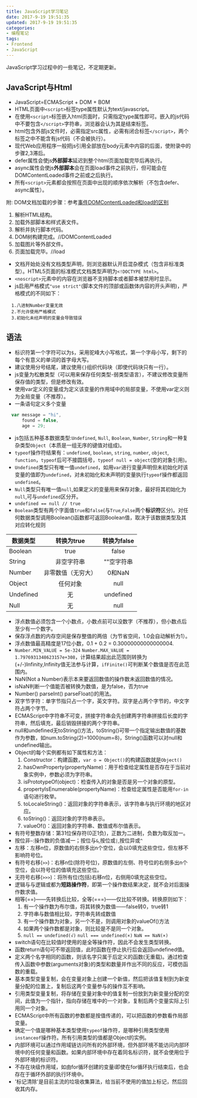 ```yaml
---
title: JavaScript学习笔记
date: 2017-9-19 19:51:35
updated: 2017-9-19 19:51:35
categories:
- 编程笔记
tags:
- Frontend
- JavaScript
---
```


JavaScript学习过程中的一些笔记，不定期更新。

<!-- more -->

## JavaScript与Html
- JavaScript=ECMAScript + DOM + BOM  
- HTML页面中`<script>`标签type属性默认为text/javascript。
- 在使用`<script>`标签嵌入html页面时，只需指定type属性即可。嵌入的js代码中不要包含`</script>`字符串，浏览器会认为其是结束标签。
- html包含外部js文件时，必需指定src属性，必需有闭合标签`</script>`，两个标签之中不能含有js代码（不会被执行）。
- 现代Web应用程序一般把js引用全部放在body元素中内容的后面，使附录中的步骤2,3滞后。
- defer属性会使js**外部脚本**延迟到整个html页面加载完毕后再执行。
- async属性会使js**外部脚本**会在页面load事件之前执行，但可能会在DOMContentLoaded事件之前或之后执行。
- 所有`<script>`元素都会按照在页面中出现的顺序依次解析（不包含defer、async属性）。

附: DOM文档加载的步骤：参考[事件DOMContentLoaded和load的区别](http://www.cnblogs.com/caizhenbo/p/6679478.html)
  1. 解析HTML结构。
  2. 加载外部脚本和样式表文件。
  3. 解析并执行脚本代码。
  4. DOM树构建完成。//DOMContentLoaded
  5. 加载图片等外部文件。
  6. 页面加载完毕。//load

- 文档开始处没有文档类型声明，则浏览器默认开启混杂模式（包含非标准类型）。HTML5页面的标准模式文档类型声明为`<!DOCTYPE html>`。
- `<noscript>`元素中的内容在浏览器不支持脚本或者脚本被禁用时显示。
- js启用严格模式`"use strict"`(脚本文件的顶部或函数体内容的开头声明)，严格模式的不同如下：
```
  1.八进制Number变量无效
  2.不允许使用严格模式
  3.初始化未经声明的变量会导致错误
```

## 语法
- 标识符第一个字符可以为`$`，采用驼峰大小写格式，第一个字母小写，剩下的每个有意义的单词的首字母大写。
- 建议使用分号结尾，建议使用`{}`组织代码块（即使代码块只有一行）。
- js变量为松散类型（可以用来保存任何类型-弱类型语言），不建议修改变量所保存值的类型，但是修改有效。
- 使用var定义的变量成为定义该变量的作用域中的局部变量，不使用var定义则为全局变量（不推荐）。
- 一条语句定义多个变量
```javascript
  var message = "hi",
      found = false,
      age = 29;
```
- js包括五种基本数据类型:`Undefined`, `Null`, `Boolean`, `Number`, `String`和一种复杂类型`Object`（本质是一组无序的键值对组成)。
- `typeof`操作符结果有：`undefined`, `boolean`, `string`, `number`, `object`, `function`，`typeof`后可不接圆括号，`typeof null = object`(空的对象引用)。
- `Undefined`类型只有唯一值`undefined`，如用`var`进行变量声明但未初始化时该变量的值即为`undefined`，对未初始化和未声明的变量执行`typeof`操作都返回`undefined`。
- `Null`类型只有唯一值`null`,如果定义的变量用来保存对象，最好将其初始化为`null`,可与`undefined`区分开。
- `undefined == null // true`
- `Boolean`类型有两个字面值`true`和`false`(与`True`,`False`两个**标识符**区分)。对任何数据类型调用Boolean()函数都可返回Boolean值，取决于该数据类型及其对应转化规则

| 数据类型 | 转换为true | 转换为false |
| - |:----:|:----:|
| Boolean | true | false |
| String | 非空字符串 | ""空字符串 |
| Number | 非零数值（无穷大） | 0和NaN |
| Object | 任何对象 | null |
| Undefined | 无 | undefined |
| Null | 无 | null |

- 浮点数值必须包含一个小数点，小数点前可以没数字（不推荐），但小数点后至少有一个数字。
- 保存浮点数的内存空间是保存整值的两倍（为节省空间，1.0会自动解析为1）。
- 浮点数值最高精度是17位小数，0.1 + 0.2 = 0.30000000000000004.
- `Number.MIN_VALUE = 5e-324` `Number.MAX_VALUE = 1.7976931348623157e+308`，计算结果超出此范围则转换为(+/-)Infinity,Infinity值无法参与计算，`ifFinite()`可判断某个数值是否在此范围内。
- NaN(Not a Number)表示本来要返回数值的操作数未返回数值的情况。
- isNaN判断一个值能否被转换为数值，是为false，否为true
- Number() parseInt() parseFloat()的用法。
- 双字节字符：单字节指只占一个字，英文字符。双字是占两个字节的，中文字符占两个字节。
- ECMAScript中字符串不可变，拼接字符串会先创建两字符串拼接后长度的字符串，然后填充，最后销毁拼接的两个字符串。
- null和undefined无toString()方法，toString()可带一个指定输出数值的基数作为参数，如num.toString(2)=1000(num=8)，String()函数可以对null和undefined输出。
- Object的每个实例都有如下属性和方法：
  1. Constructor：构建函数，`var o = Object()`的构建函数就是`Object()`
  2. hasOwnProperty(propertyName)：用于检查给定属性是否存在于当前对象实例中，参数必须为字符串。
  3. isPrototypeOf(object)：检查传入的对象是否是另一个对象的原型。
  4. propertyIsEnumerable(propertyName)：检查给定属性是否能用`for-in`语句进行枚举。
  5. toLocaleString()：返回对象的字符串表示，该字符串与执行环境的地区对应。
  6. toString()：返回对象的字符串表示。
  7. valueOf()：返回对象的字符串、数值或布尔值表示。
- 有符号整数存储：第31位保存符(0正1负)，正数为二进制，负数为取反加一。
- 按位非`~`:操作数的负值减一；按位与`&`,按位或`|`,按位异或`^`
- 左移：左移n位，原数值的右侧多出n个空位，会以0填充这些空位，但左移不影响符号位。
- 有符号右移(`>>`)：右移n位(除符号位)，原数值的左侧、符号位的右侧多出n个空位，会以符号位的值填充这些空位。
- 无符号右移(`>>>`)：将所有位(包括)右移n位，右侧用0填充这些空位。
- 逻辑与与逻辑或都为**短路操作符**，即第一个操作数结果决定，就不会对后面操作数求值。
- 相等(==)——先转换后比较，全等(===)——仅比较不转换。转换原则如下：
  1. 有一个操作数为布尔值，将其转换为数值——false转0，true转1
  2. 字符串与数值相比较，字符串先转成数值
  3. 有一个操作数为对象，另一个不是，则调用对象的valueOf()方法
  4. 如果两个操作数都是对象，则比较是不是同一个对象。
  5. `null == undefined(√)`  `null === undefined(×)`  `NaN == NaN(×)`
- switch语句在比较值时使用的是全等操作符，因此不会发生类型转换。
- 函数return语句可不带返回值，此时函数在停止执行后会返回undefined值。
- 定义两个名字相同的函数，则该名字只属于后定义的函数(无重载)。通过检查传入函数中参数(arguments对象)的类型和数量并作出不同的反应，可模仿函数的重载。
- 基本类型变量复制，会在变量对象上创建一个新值，然后把该值复制到为新变量分配的位置上，复制后这两个变量参与的操作互不影响。
- 引用类型变量复制，将存储在变量对象中的值复制一份放到为新变量分配的空间，此值为一个指针，指向存储在堆中的一个对象，复制后两个变量实际上引用同一个对象。
- ECMAScript中所有函数的参数都是按值传递的，可以把函数的参数看作局部变量。
- 确定一个值是哪种基本类型使用`typeof`操作符，是哪种引用类型使用`instanceof`操作符。所有引用类型的值都是Object的实例。
- 内部环境可以通过作用域链访问所有的外部环境，但外部环境不能访问内部环境中的任何变量和函数。如果内部环境中存在着同名标识符，就不会使用位于外部环境的标识符。
- 不存在块级作用域，如由for循环创建的变量i即使在for循环执行结束后，也会存在于循环外部的执行环境中。
- '标记清除'是目前主流的垃圾收集算法，给当前不使用的值加上标记，然后回收其内存。
